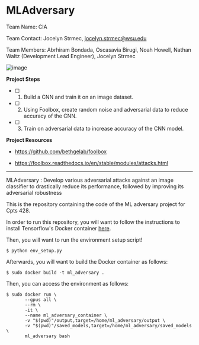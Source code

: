 # MLAdversary

Team Name: CIA

Team Contact: Jocelyn Strmec, jocelyn.strmec@wsu.edu

Team Members: Abrhiram Bondada, Oscasavia Birugi, Noah Howell, Nathan Waltz (Development Lead Engineer), Jocelyn Strmec

![image](https://user-images.githubusercontent.com/70173190/187054591-56b43cfc-ee6c-44de-922b-3a6eadb9b1ab.png)

**Project Steps**

- [ ] 1. Build a CNN and train it on an image dataset.

- [ ] 2. Using Foolbox, create random noise and adversarial data to reduce accuracy of the CNN.

- [ ] 3. Train on adversarial data to increase accuracy of the CNN model.


**Project Resources**
- https://github.com/bethgelab/foolbox

- https://foolbox.readthedocs.io/en/stable/modules/attacks.html 

-----------------------------------------------------------

MLAdversary : Develop various adversarial attacks against an image classifier to drastically reduce its performance, followed by improving its adversarial robustness

This is the repository containing the code of the ML adversary project for Cpts 428.

In order to run this repository, you will want to follow the instructions to install Tensorflow's Docker container [here](https://www.tensorflow.org/install/docker). 

Then, you will want to run the environment setup script!

`$ python env_setup.py`

Afterwards, you will want to build the Docker container as follows:

`$ sudo docker build -t ml_adversary .`

Then, you can access the environment as follows:

```
$ sudo docker run \ 
       --gpus all \
       --rm \ 
       -it \
       --name ml_adversary_container \
       -v "$(pwd)"/output,target=/home/ml_adversary/output \
       -v "$(pwd)"/saved_models,target=/home/ml_adversary/saved_models \
       ml_adversary bash
```
